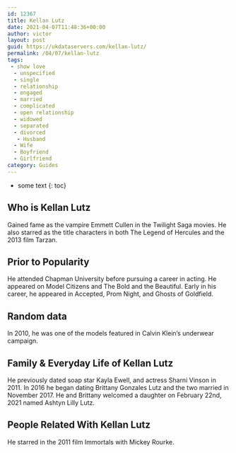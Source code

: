 ```yaml
---
id: 12367
title: Kellan Lutz
date: 2021-04-07T11:48:36+00:00
author: victor
layout: post
guid: https://ukdataservers.com/kellan-lutz/
permalink: /04/07/kellan-lutz
tags:
 - show love
  - unspecified
  - single
  - relationship
  - engaged
  - married
  - complicated
  - open relationship
  - widowed
  - separated
  - divorced
   - Husband
  - Wife
  - Boyfriend
  - Girlfriend
category: Guides
---
```


* some text
{: toc}


## Who is Kellan Lutz



Gained fame as the vampire Emmett Cullen in the Twilight Saga movies. He also starred as the title characters in both The Legend of Hercules and the 2013 film Tarzan. 

                
                
                
## Prior to Popularity



He attended Chapman University before pursuing a career in acting. He appeared on Model Citizens and The Bold and the Beautiful. Early in his career, he appeared in Accepted, Prom Night, and Ghosts of Goldfield. 

                
                
                
## Random data



In 2010, he was one of the models featured in Calvin Klein&#8217;s underwear campaign.

                
                
                
## Family & Everyday Life of Kellan Lutz



He previously dated soap star Kayla Ewell, and actress Sharni Vinson in 2011. In 2016 he began dating Brittany Gonzales Lutz and the two married in November 2017. He and Brittany welcomed a daughter on February 22nd, 2021 named Ashtyn Lilly Lutz.

                
                
                
## People Related With Kellan Lutz



He starred in the 2011 film Immortals with Mickey Rourke.

                
              
            
          
          
          